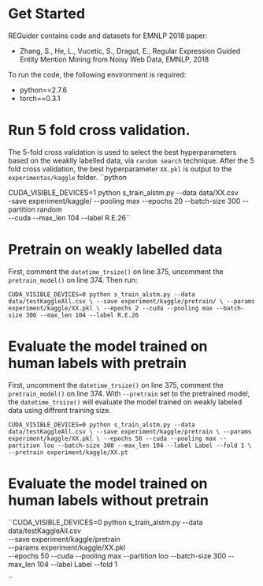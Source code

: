 
# Get Started

REGuider contains code and datasets for EMNLP 2018 paper:

* Zhang, S., He, L., Vucetic, S., Dragut, E., Regular Expression Guided Entity Mention Mining from Noisy Web Data, EMNLP, 2018

To run the code, the following environment is required:
* python==2.7.6
* torch==0.3.1

# Run 5 fold cross validation. 
The 5-fold cross validation is used to select the best hyperparameters based on the weaklly labelled data, via ``random search`` technique. 
After the 5 fold cross validation, the best hyperparameter ``XX.pkl`` is output to the ``experimentas/kaggle`` folder.
``python

CUDA_VISIBLE_DEVICES=1 python s_train_alstm.py --data data/XX.csv \
-save experiment/kaggle/ --pooling max --epochs 20 --batch-size 300  --partition random \
--cuda --max_len 104 --label R.E.26``

# Pretrain on weakly labelled data
First, comment the ``datetime_trsize()`` on line 375, uncomment the ``pretrain_model()`` on line 374.
Then run:

``CUDA_VISIBLE_DEVICES=0 python s_train_alstm.py --data data/testKaggleAll.csv \
--save experiment/kaggle/pretrain/ \
--params experiment/kaggle/XX.pkl \
--epochs 2 --cuda --pooling max --batch-size 300 --max_len 104 --label R.E.26
``

# Evaluate the model trained on human labels with pretrain
First, uncomment the ``datetime_trsize()`` on line 375, comment the ``pretrain_model()`` on line 374.
With ``--pretrain`` set to the pretrained model, the ``datetime_trsize()`` will evaluate the model trained on weakly labeled data using diffrent training size. 


``CUDA_VISIBLE_DEVICES=0 python s_train_alstm.py --data data/testKaggleAll.csv \
  --save experiment/kaggle/pretrain \
  --params experiment/kaggle/XX.pkl \
  --epochs 50 --cuda --pooling max --partition loo --batch-size 300 --max_len 104 --label Label --fold 1 \
  --pretrain experiment/kaggle/XX.pt
``

# Evaluate the model trained on human labels without pretrain

``CUDA_VISIBLE_DEVICES=0 python s_train_alstm.py --data data/testKaggleAll.csv \
  --save experiment/kaggle/pretrain \
  --params experiment/kaggle/XX.pkl \
  --epochs 50 --cuda --pooling max --partition loo --batch-size 300 --max_len 104 --label Label --fold 1

``